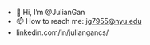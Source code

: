 - 👋 Hi, I’m @JulianGan
- 📫 How to reach me: jg7955@nyu.edu
- linkedin.com/in/juliangancs/

<!---
JulianGan/JulianGan is a ✨ special ✨ repository because its `README.md` (this file) appears on your GitHub profile.
You can click the Preview link to take a look at your changes.
--->
